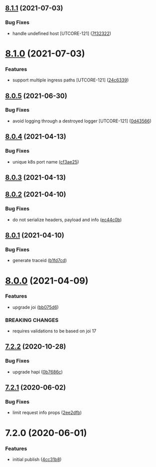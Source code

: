 ## [8.1.1](https://github.com/softwaregroup-bg/ut-port-webhook/compare/v8.1.0...v8.1.1) (2021-07-03)


### Bug Fixes

* handle undefined host [UTCORE-121] ([7f32322](https://github.com/softwaregroup-bg/ut-port-webhook/commit/7f32322ed465b962c1354a3d781b3185d5371b1b))



# [8.1.0](https://github.com/softwaregroup-bg/ut-port-webhook/compare/v8.0.5...v8.1.0) (2021-07-03)


### Features

* support multiple ingress paths [UTCORE-121] ([24c6339](https://github.com/softwaregroup-bg/ut-port-webhook/commit/24c633915f3b14304d251877856f442e2e93e33e))



## [8.0.5](https://github.com/softwaregroup-bg/ut-port-webhook/compare/v8.0.4...v8.0.5) (2021-06-30)


### Bug Fixes

* avoid logging  through a destroyed logger [UTCORE-121] ([0d43566](https://github.com/softwaregroup-bg/ut-port-webhook/commit/0d43566ebd1dd0f9b96ec60017c08bb2729bfed9))



## [8.0.4](https://github.com/softwaregroup-bg/ut-port-webhook/compare/v8.0.3...v8.0.4) (2021-04-13)


### Bug Fixes

* unique k8s port name ([cf3ae25](https://github.com/softwaregroup-bg/ut-port-webhook/commit/cf3ae25235f1f4f74f19e9897d949ac0dcc95b50))



## [8.0.3](https://github.com/softwaregroup-bg/ut-port-webhook/compare/v8.0.2...v8.0.3) (2021-04-13)



## [8.0.2](https://github.com/softwaregroup-bg/ut-port-webhook/compare/v8.0.1...v8.0.2) (2021-04-10)


### Bug Fixes

* do not serialize headers, payload and info ([ec44c0b](https://github.com/softwaregroup-bg/ut-port-webhook/commit/ec44c0b9341e50f4230b08881a057ecb405f21a6))



## [8.0.1](https://github.com/softwaregroup-bg/ut-port-webhook/compare/v8.0.0...v8.0.1) (2021-04-10)


### Bug Fixes

* generate traceid ([b1fd7cd](https://github.com/softwaregroup-bg/ut-port-webhook/commit/b1fd7cd25365acf26b2e3fef08f272b3fc850a88))



# [8.0.0](https://github.com/softwaregroup-bg/ut-port-webhook/compare/v7.2.2...v8.0.0) (2021-04-09)


### Features

* upgrade joi ([bb075d6](https://github.com/softwaregroup-bg/ut-port-webhook/commit/bb075d6d0f1d05fc6f41782402f41231218e697a))


### BREAKING CHANGES

* requires validations to be based on joi 17



## [7.2.2](https://github.com/softwaregroup-bg/ut-port-webhook/compare/v7.2.1...v7.2.2) (2020-10-28)


### Bug Fixes

* upgrade hapi ([0b7686c](https://github.com/softwaregroup-bg/ut-port-webhook/commit/0b7686ccaf111ad65097f53d3c0f480fefcb6855))



## [7.2.1](https://github.com/softwaregroup-bg/ut-port-webhook/compare/v7.2.0...v7.2.1) (2020-06-02)


### Bug Fixes

* limit request info props ([2ee2dfb](https://github.com/softwaregroup-bg/ut-port-webhook/commit/2ee2dfb85c47cd279177804ae8007fcad0eae599))



# 7.2.0 (2020-06-01)


### Features

* initial publish ([4cc31b8](https://github.com/softwaregroup-bg/ut-port-webhook/commit/4cc31b841326579f983093eca48e256f39fa64ed))



